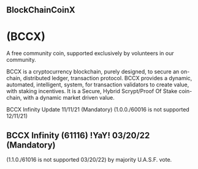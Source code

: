 ## BlockChainCoinX
# (BCCX)
A free community coin,
supported exclusively by volunteers in our community.

 
BCCX is a cryptocurrency blockchain, purely designed, to secure an on-chain, distributed ledger, transaction protocol. 
BCCX provides a dynamic, automated, intelligent, system, for transaction validators to create value, with staking incentives. 
It is a Secure, Hybrid Scrypt/Proof Of Stake coin-chain, with a dynamic market driven value.

BCCX Infinity Update   11/11/21 (Mandatory)
(1.0.0./60016 is not supported 12/11/21)
 
## BCCX Infinity (61116)  !YaY!   03/20/22 (Mandatory)
(1.1.0./61016 is not supported 03/20/22) by majority U.A.S.F. vote.
 
